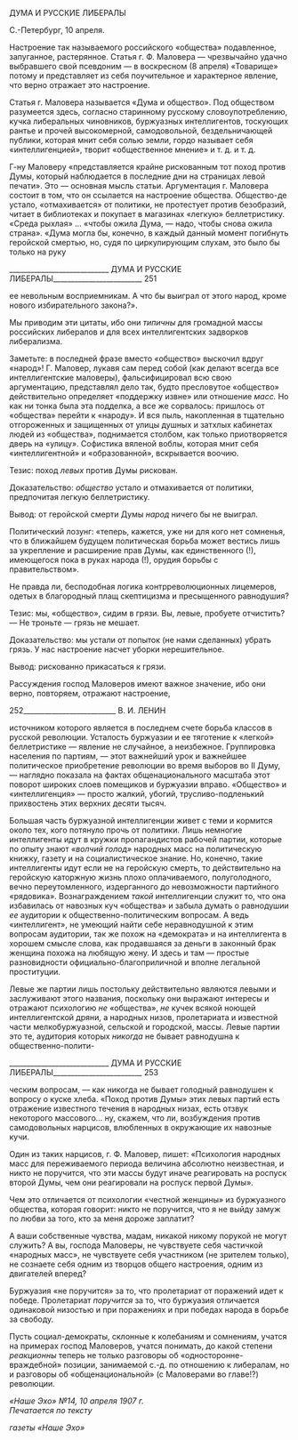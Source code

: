 ДУМА И РУССКИЕ ЛИБЕРАЛЫ

С.-Петербург, 10 апреля.

Настроение так называемого российского «общества» подавленное, запуганное, рас­терянное. Статья г. Ф. Маловера — чрезвычайно удачно выбравшего свой псевдоним — в воскресном (8 апреля) «Товарище» потому и представляет из себя поучительное и характерное явление, что верно отражает это настроение.

Статья г. Маловера называется «Дума и общество». Под обществом разумеется здесь, согласно старинному русскому словоупотреблению, кучка либеральных чинов­ников, буржуазных интеллигентов, тоскующих рантье и прочей высокомерной, само­довольной, бездельничающей публики, которая мнит себя солью земли, гордо называет себя «интеллигенцией», творит «общественное мнение» и т. д. и т. д.

Г-ну Маловеру «представляется крайне рискованным тот поход против Думы, кото­рый наблюдается в последние дни на страницах левой печати». Это — основная мысль статьи. Аргументация г. Маловера состоит в том, что он ссылается на настроение об­щества. Общество-де устало, «отмахивается» от политики, не протестует против без­образий, читает в библиотеках и покупает в магазинах «легкую» беллетристику. «Среда рыхлая» ... «чтобы ожила Дума, — надо, чтобы снова ожила страна». «Дума могла бы, конечно, в каждый данный момент погибнуть геройской смертью, но, судя по циркули­рующим слухам, это было бы только на руку

  

____________________________ ДУМА И РУССКИЕ ЛИБЕРАЛЫ_________________________ 251

ее невольным восприемникам. А что бы выиграл от этого народ, кроме нового избира­тельного закона?».

Мы приводим эти цитаты, ибо они _типичны_ для громадной массы российских либе­ралов и для всех интеллигентских задворков либерализма.

Заметьте: в последней фразе вместо «общество» выскочил вдруг «народ»! Г. Мало­вер, лукавя сам перед собой (как делают всегда все интеллигентские маловеры), фаль­сифицировал всю свою аргументацию, представлял дело так, будто пресловутое «об­щество» действительно определяет «поддержку извне» или отношение _масс._ Но как ни тонка была эта подделка, а все же сорвалось: пришлось от «общества» перейти к «на­роду». И вся пыль, накопленная в тщательно отгороженных и защищенных от улицы душных и затхлых кабинетах людей из «общества», поднимается столбом, как только приотворяется дверь на «улицу». Софистика вяленой воблы, которая мнит себя «интел­лигентной» и «образованной», вскрывается воочию.

Тезис: поход _левых_ против Думы рискован.

Доказательство: _общество_ устало и отмахивается от политики, предпочитая легкую беллетристику.

Вывод: от геройской смерти Думы _народ_ ничего бы не выиграл.

Политический лозунг: «теперь, кажется, уже ни для кого нет сомненья, что в бли­жайшем будущем политическая борьба может вестись лишь за укрепление и расшире­ние прав Думы, как единственного (!), имеющегося пока в руках народа (!), орудия борьбы с правительством».

Не правда ли, бесподобная логика контрреволюционных лицемеров, одетых в благо­родный плащ скептицизма и пресыщенного равнодушия?

Тезис: мы, «общество», сидим в грязи. Вы, левые, пробуете отчистить? — Не тронь­те — грязь не мешает.

Доказательство: мы устали от попыток (не нами сделанных) убрать грязь. У нас на­строение насчет уборки нерешительное.

Вывод: рискованно прикасаться к грязи.

Рассуждения господ Маловеров имеют важное значение, ибо они верно, повторяем, отражают настроение,

  

252__________________________ В. И. ЛЕНИН

источником которого является в последнем счете борьба классов в русской революции. Усталость буржуазии и ее тяготение к «легкой» беллетристике — явление не случай­ное, а неизбежное. Группировка населения по партиям, — этот важнейший урок и важ­нейшее политическое приобретение революции во время выборов во II Думу, — на­глядно показала на фактах общенационального масштаба этот поворот широких слоев помещиков и буржуазии вправо. «Общество» и «интеллигенция» — просто жалкий, убогий, трусливо-подленький прихвостень этих верхних десяти тысяч.

Большая часть буржуазной интеллигенции живет с теми и кормится около тех, кого потянуло прочь от политики. Лишь немногие интеллигенты идут в кружки пропаганди­стов рабочей партии, которые по опыту знают _«волчий голод»_ народных масс на поли­тическую книжку, газету и на социалистическое знание. Но, конечно, такие интелли­генты идут если не на геройскую смерть, то действительно на геройскую каторжную жизнь плохо оплачиваемого, полуголодного, вечно переутомленного, издерганного до невозможности партийного «рядовика». Вознаграждением _такой_ интеллигенции слу­жит то, что она избавилась от навозных куч «общества» и забыла думать о равнодушии _ее_ аудитории к общественно-политическим вопросам. А ведь «интеллигент», не умею­щий найти себе неравнодушной к этим вопросам аудитории, так же похож на «демо­крата» и на интеллигента в хорошем смысле слова, как продавшаяся за деньги в закон­ный брак женщина похожа на любящую жену. И здесь и там — простые разновидности официально-благоприличной и вполне легальной проституции.

Левые же партии лишь постольку действительно являются левыми и заслуживают этого названия, поскольку они выражают интересы и отражают психологию _не_ «обще­ства», _не_ кучек всякой ноющей интеллигентской дряни, а народных низов, пролетариа­та и известной части мелкобуржуазной, сельской и городской, массы. Левые партии это те, аудитория которых _никогда_ не бывает равнодушна к общественно-полити-

  

____________________________ ДУМА И РУССКИЕ ЛИБЕРАЛЫ_________________________ 253

ческим вопросам, — как никогда не бывает голодный равнодушен к вопросу о куске хлеба. «Поход против Думы» этих левых партий есть отражение известного течения в народных низах, есть отзвук некоторого массового... ну, скажем, что ли, возбуждения против самодовольных нарцисов, влюбленных в окружающие их навозные кучи.

Один из таких нарцисов, г. Ф. Маловер, пишет: «Психология народных масс для пе­реживаемого периода величина абсолютно неизвестная, и никто не поручится, что эти массы будут иначе реагировать на роспуск второй Думы, чем они реагировали на рос­пуск первой Думы».

Чем это отличается от психологии «честной женщины» из буржуазного общества, которая говорит: никто не поручится, что я не выйду замуж по любви за того, кто за меня дороже заплатит?

А ваши собственные чувства, мадам, никакой никому порукой не могут служить? А вы, господа Маловеры, не чувствуете себя частичкой «народных масс», не чувствуете себя участником (не зрителем только), не сознаете себя одним из творцов общего на­строения, одним из двигателей вперед?

Буржуазия «не поручится» за то, что пролетариат от поражений идет к победе. Про­летариат _поручится_ за то, что буржуазия отличается одинаковой низостью и при пора­жениях и при победах народа в борьбе за свободу.

Пусть социал-демократы, склонные к колебаниям и сомнениям, учатся на примерах господ Маловеров, учатся понимать, до какой степени _реакционны_ теперь не только разговоры об «односторонне-враждебной» позиции, занимаемой с.-д. по отношению к либералам, но и разговоры об «общенациональной» (с Маловерами во главе!?) револю­ции.

_«Наше Эхо» №14, 10 апреля 1907 г.                                                          Печатается по тексту_

_газеты «Наше Эхо»_